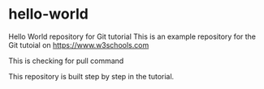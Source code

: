 # hello-world 
Hello World repository for Git tutorial
This is an example repository for the Git tutoial on https://www.w3schools.com

This is checking for pull command

This repository is built step by step in the tutorial.

